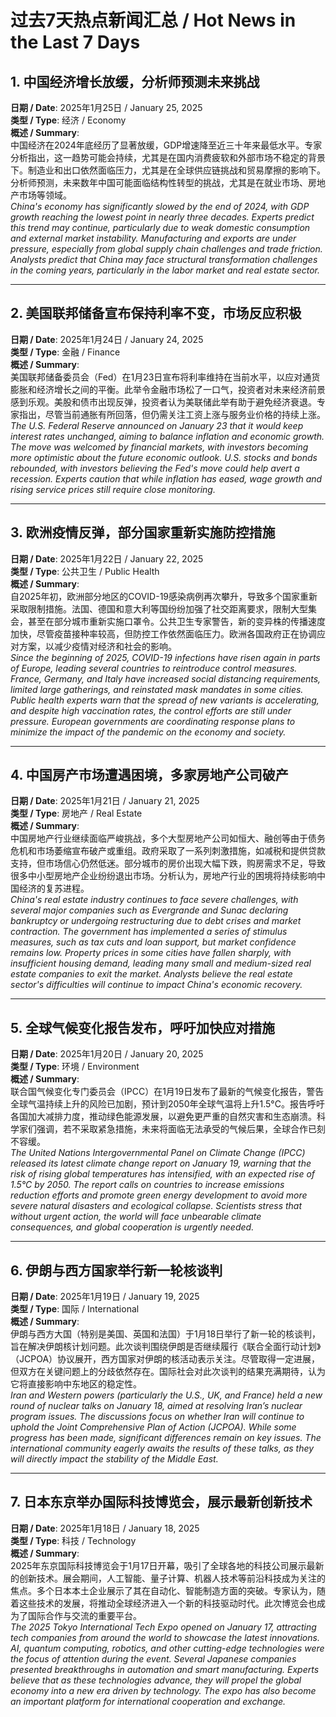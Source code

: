 # 过去7天热点新闻汇总 / Hot News in the Last 7 Days

## 1. 中国经济增长放缓，分析师预测未来挑战  
**日期 / Date**: 2025年1月25日 / January 25, 2025  
**类型 / Type**: 经济 / Economy  
**概述 / Summary**:  
中国经济在2024年底经历了显著放缓，GDP增速降至近三十年来最低水平。专家分析指出，这一趋势可能会持续，尤其是在国内消费疲软和外部市场不稳定的背景下。制造业和出口依然面临压力，尤其是在全球供应链挑战和贸易摩擦的影响下。分析师预测，未来数年中国可能面临结构性转型的挑战，尤其是在就业市场、房地产市场等领域。  
*China's economy has significantly slowed by the end of 2024, with GDP growth reaching the lowest point in nearly three decades. Experts predict this trend may continue, particularly due to weak domestic consumption and external market instability. Manufacturing and exports are under pressure, especially from global supply chain challenges and trade friction. Analysts predict that China may face structural transformation challenges in the coming years, particularly in the labor market and real estate sector.*

---

## 2. 美国联邦储备宣布保持利率不变，市场反应积极  
**日期 / Date**: 2025年1月24日 / January 24, 2025  
**类型 / Type**: 金融 / Finance  
**概述 / Summary**:  
美国联邦储备委员会（Fed）在1月23日宣布将利率维持在当前水平，以应对通货膨胀和经济增长之间的平衡。此举令金融市场松了一口气，投资者对未来经济前景感到乐观。美股和债市出现反弹，投资者认为美联储此举有助于避免经济衰退。专家指出，尽管当前通胀有所回落，但仍需关注工资上涨与服务业价格的持续上涨。  
*The U.S. Federal Reserve announced on January 23 that it would keep interest rates unchanged, aiming to balance inflation and economic growth. The move was welcomed by financial markets, with investors becoming more optimistic about the future economic outlook. U.S. stocks and bonds rebounded, with investors believing the Fed's move could help avert a recession. Experts caution that while inflation has eased, wage growth and rising service prices still require close monitoring.*

---

## 3. 欧洲疫情反弹，部分国家重新实施防控措施  
**日期 / Date**: 2025年1月22日 / January 22, 2025  
**类型 / Type**: 公共卫生 / Public Health  
**概述 / Summary**:  
自2025年初，欧洲部分地区的COVID-19感染病例再次攀升，导致多个国家重新采取限制措施。法国、德国和意大利等国纷纷加强了社交距离要求，限制大型集会，甚至在部分城市重新实施口罩令。公共卫生专家警告，新的变异株的传播速度加快，尽管疫苗接种率较高，但防控工作依然面临压力。欧洲各国政府正在协调应对方案，以减少疫情对经济和社会的影响。  
*Since the beginning of 2025, COVID-19 infections have risen again in parts of Europe, leading several countries to reintroduce control measures. France, Germany, and Italy have increased social distancing requirements, limited large gatherings, and reinstated mask mandates in some cities. Public health experts warn that the spread of new variants is accelerating, and despite high vaccination rates, the control efforts are still under pressure. European governments are coordinating response plans to minimize the impact of the pandemic on the economy and society.*

---

## 4. 中国房产市场遭遇困境，多家房地产公司破产  
**日期 / Date**: 2025年1月21日 / January 21, 2025  
**类型 / Type**: 房地产 / Real Estate  
**概述 / Summary**:  
中国房地产行业继续面临严峻挑战，多个大型房地产公司如恒大、融创等由于债务危机和市场萎缩宣布破产或重组。政府采取了一系列刺激措施，如减税和提供贷款支持，但市场信心仍然低迷。部分城市的房价出现大幅下跌，购房需求不足，导致很多中小型房地产企业纷纷退出市场。分析认为，房地产行业的困境将持续影响中国经济的复苏进程。  
*China's real estate industry continues to face severe challenges, with several major companies such as Evergrande and Sunac declaring bankruptcy or undergoing restructuring due to debt crises and market contraction. The government has implemented a series of stimulus measures, such as tax cuts and loan support, but market confidence remains low. Property prices in some cities have fallen sharply, with insufficient housing demand, leading many small and medium-sized real estate companies to exit the market. Analysts believe the real estate sector's difficulties will continue to impact China's economic recovery.*

---

## 5. 全球气候变化报告发布，呼吁加快应对措施  
**日期 / Date**: 2025年1月20日 / January 20, 2025  
**类型 / Type**: 环境 / Environment  
**概述 / Summary**:  
联合国气候变化专门委员会（IPCC）在1月19日发布了最新的气候变化报告，警告全球气温持续上升的风险已加剧，预计到2050年全球气温将上升1.5°C。报告呼吁各国加大减排力度，推动绿色能源发展，以避免更严重的自然灾害和生态崩溃。科学家们强调，若不采取紧急措施，未来将面临无法承受的气候后果，全球合作已刻不容缓。  
*The United Nations Intergovernmental Panel on Climate Change (IPCC) released its latest climate change report on January 19, warning that the risk of rising global temperatures has intensified, with an expected rise of 1.5°C by 2050. The report calls on countries to increase emissions reduction efforts and promote green energy development to avoid more severe natural disasters and ecological collapse. Scientists stress that without urgent action, the world will face unbearable climate consequences, and global cooperation is urgently needed.*

---

## 6. 伊朗与西方国家举行新一轮核谈判  
**日期 / Date**: 2025年1月19日 / January 19, 2025  
**类型 / Type**: 国际 / International  
**概述 / Summary**:  
伊朗与西方大国（特别是美国、英国和法国）于1月18日举行了新一轮的核谈判，旨在解决伊朗核计划问题。此次谈判围绕伊朗是否继续履行《联合全面行动计划》（JCPOA）协议展开，西方国家对伊朗的核活动表示关注。尽管取得一定进展，但双方在关键问题上的分歧依然存在。国际社会对此次谈判的结果充满期待，认为它将直接影响中东地区的稳定性。  
*Iran and Western powers (particularly the U.S., UK, and France) held a new round of nuclear talks on January 18, aimed at resolving Iran’s nuclear program issues. The discussions focus on whether Iran will continue to uphold the Joint Comprehensive Plan of Action (JCPOA). While some progress has been made, significant differences remain on key issues. The international community eagerly awaits the results of these talks, as they will directly impact the stability of the Middle East.*

---

## 7. 日本东京举办国际科技博览会，展示最新创新技术  
**日期 / Date**: 2025年1月18日 / January 18, 2025  
**类型 / Type**: 科技 / Technology  
**概述 / Summary**:  
2025年东京国际科技博览会于1月17日开幕，吸引了全球各地的科技公司展示最新的创新技术。展会期间，人工智能、量子计算、机器人技术等前沿科技成为关注的焦点。多个日本本土企业展示了其在自动化、智能制造方面的突破。专家认为，随着这些技术的发展，将推动全球经济进入一个新的科技驱动时代。此次博览会也成为了国际合作与交流的重要平台。  
*The 2025 Tokyo International Tech Expo opened on January 17, attracting tech companies from around the world to showcase the latest innovations. AI, quantum computing, robotics, and other cutting-edge technologies were the focus of attention during the event. Several Japanese companies presented breakthroughs in automation and smart manufacturing. Experts believe that as these technologies advance, they will propel the global economy into a new era driven by technology. The expo has also become an important platform for international cooperation and exchange.*
